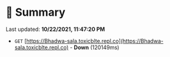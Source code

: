 # 📖 Summary
Last updated: **10/22/2021, 11:47:20 PM**

- `GET` [https://Bhadwa-sala.toxicblte.repl.co](https://Bhadwa-sala.toxicblte.repl.co) - **Down** (120149ms)
